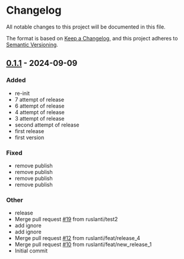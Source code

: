 # Changelog
All notable changes to this project will be documented in this file.

The format is based on [Keep a Changelog](https://keepachangelog.com/en/1.0.0/),
and this project adheres to [Semantic Versioning](https://semver.org/spec/v2.0.0.html).

## [0.1.1](https://github.com/ruslanti/test_release_2/releases/tag/v0.1.1) - 2024-09-09

### Added
- re-init
- 7 attempt of release
- 6 attempt of release
- 4 attempt of release
- 3 attempt of release
- second attempt of release
- first release
- first version

### Fixed
- remove publish
- remove publish
- remove publish
- remove publish

### Other
- release
- Merge pull request [#19](https://github.com/ruslanti/test_release_2/pull/19) from ruslanti/test2
- add ignore
- add ignore
- Merge pull request [#12](https://github.com/ruslanti/test_release_2/pull/12) from ruslanti/feat/release_4
- Merge pull request [#10](https://github.com/ruslanti/test_release_2/pull/10) from ruslanti/feat/new_release_1
- Initial commit
